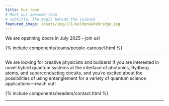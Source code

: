 ```yaml
---
title: Our team
# Meet our awesome team
# subtitle: The magic behind the science
featured_image: assets/img/ill/GoldenGateBridge.jpg
---
```


<!-- ## Scientific directions -->
<div class="row">
        <div class="col-md-8 mx-auto text-center mb-5">
          <p class="lead"> We are openning doors in July 2025 - join us! </p>
        </div>
</div>

{% include components/teams/people-carousel.html %}

--- 
<!-- #### We are starting a brand new group! -->
We are looking for creative physicists and builders! If you are interested in novel hybrid quantum systems at the interface of photonics, Rydberg atoms, and superconducting circuits, and you’re excited about the possibilities of using entanglement for a variety of quantum science applications—reach out!

{% include components/headers/contact.html %}

---
